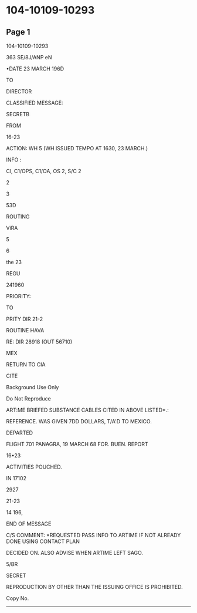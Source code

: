 # 104-10109-10293

## Page 1

104-10109-10293

363 SE/8J/ANP eN

•DATE 23 MARCH 196D

TO

DIRECTOR

CLASSIFIED MESSAGE:

SECRETB

FROM

16-23

ACTION: WH 5 (WH ISSUED TEMPO AT 1630, 23 MARCH.)

INFO :

Cl, C1/OPS, C1/OA, OS 2, S/C 2

2

3

53D

ROUTING

ViRA

5

6

the 23

REGU

241960

PRIORITY:

TO

PRITY DIR 21-2

ROUTINE HAVA

RE: DIR 28918 (OUT 56710)

MEX

RETURN TO CIA

CITE

Background Use Only

Do Not Reproduce

ART:ME BRIEFED SUBSTANCE CABLES CITED IN ABOVE LISTED*.:

REFERENCE. WAS GIVEN 7DD DOLLARS, T/A'D TO MEXICO.

DEPARTED

FLIGHT 701 PANAGRA, 19 MARCH 68 FOR. BUEN. REPORT

16•23

ACTIVITIES POUCHED.

IN 17102

2927

21-23

14 196,

END OF MESSAGE

C/S COMMENT: *REQUESTED PASS INFO TO ARTIME IF NOT ALREADY DONE USING CONTACT PLAN

DECIDED ON. ALSO ADVISE WHEN ARTIME LEFT SAGO.

5/BR

SECRET

REPRODUCTION BY OTHER THAN THE ISSUING OFFICE IS PROHIBITED.

Copy No.

---

